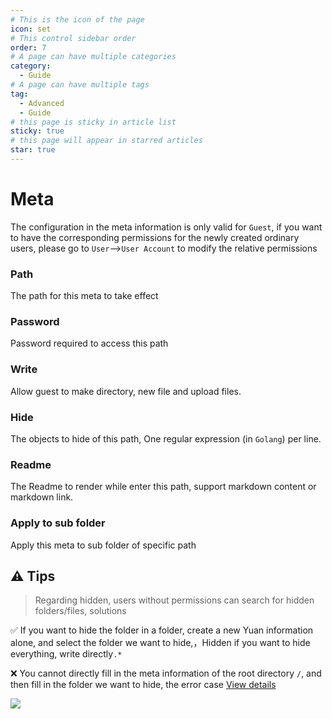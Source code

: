 ```yaml
---
# This is the icon of the page
icon: set
# This control sidebar order
order: 7
# A page can have multiple categories
category:
  - Guide
# A page can have multiple tags
tag:
  - Advanced
  - Guide
# this page is sticky in article list
sticky: true
# this page will appear in starred articles
star: true
---
```


# Meta
The configuration in the meta information is only valid for `Guest`, if you want to have the corresponding permissions for the newly created ordinary users, please go to `User`-->`User Account` to modify the relative permissions

### **Path**

The path for this meta to take effect



### **Password**
Password required to access this path



### **Write**
Allow guest to make directory, new file and upload files.



### **Hide**
The objects to hide of this path, One regular expression (in `Golang`) per line.



### **Readme**
The Readme to render while enter this path, support markdown content or markdown link.



### **Apply to sub folder**
Apply this meta to sub folder of specific path



## :warning: Tips

> Regarding hidden, users without permissions can search for hidden folders/files, solutions

:white_check_mark: If you want to hide the folder in a folder, create a new Yuan information alone, and select the folder we want to hide,，Hidden if you want to hide everything, write directly`.*`

:x: You cannot directly fill in the meta information of the root directory `/`, and then fill in the folder we want to hide, the error case [View details](https://github.com/alist-org/alist/issues/4494)

![](/img/advanced/hide-tips.png)
